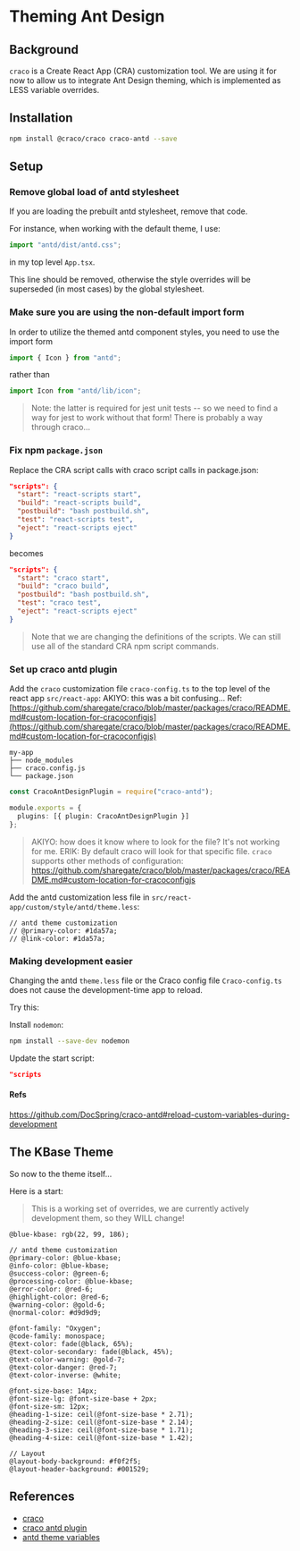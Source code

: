 ---
---

# Theming Ant Design

## Background

`craco` is a Create React App (CRA) customization tool. We are using it for now to allow us to integrate Ant Design theming, which is implemented as LESS variable overrides.

## Installation

```bash
npm install @craco/craco craco-antd --save
```

## Setup

### Remove global load of antd stylesheet

If you are loading the prebuilt antd stylesheet, remove that code.

For instance, when working with the default theme, I use:

```typescript
import "antd/dist/antd.css";
```

in my top level `App.tsx`.

This line should be removed, otherwise the style overrides will be superseded (in most cases) by the global stylesheet.

### Make sure you are using the non-default import form

In order to utilize the themed antd component styles, you need to use the import form

```typescript
import { Icon } from "antd";
```

rather than

```typescript
import Icon from "antd/lib/icon";
```

> Note: the latter is required for jest unit tests -- so we need to find a way for jest to work without that form! There is probably a way through craco...

### Fix npm `package.json`

Replace the CRA script calls with craco script calls in package.json:

```json
"scripts": {
  "start": "react-scripts start",
  "build": "react-scripts build",
  "postbuild": "bash postbuild.sh",
  "test": "react-scripts test",
  "eject": "react-scripts eject"
}
```

becomes

```json
"scripts": {
  "start": "craco start",
  "build": "craco build",
  "postbuild": "bash postbuild.sh",
  "test": "craco test",
  "eject": "react-scripts eject"
}
```

> Note that we are changing the definitions of the scripts. We can still use all of the standard CRA npm script commands.

### Set up craco antd plugin

Add the `craco` customization file `craco-config.ts` to the top level of the react app `src/react-app`:
AKIYO: this was a bit confusing...
Ref: [https://github.com/sharegate/craco/blob/master/packages/craco/README.md#custom-location-for-cracoconfigjs](https://github.com/sharegate/craco/blob/master/packages/craco/README.md#custom-location-for-cracoconfigjs)

```
my-app
├── node_modules
├── craco.config.js
└── package.json
```

<!--DOCUSAURUS_CODE_TABS-->
<!--Typescript -->

```typescript
const CracoAntDesignPlugin = require("craco-antd");

module.exports = {
  plugins: [{ plugin: CracoAntDesignPlugin }]
};
```

<!--END_DOCUSAURUS_CODE_TABS-->

> AKIYO: how does it know where to look for the file? It's not working for me.
> ERIK: By default craco will look for that specific file. `craco` supports other methods of configuration: https://github.com/sharegate/craco/blob/master/packages/craco/README.md#custom-location-for-cracoconfigjs

Add the antd customization less file in `src/react-app/custom/style/antd/theme.less`:

```less
// antd theme customization
// @primary-color: #1da57a;
// @link-color: #1da57a;
```

### Making development easier

Changing the antd `theme.less` file or the Craco config file `Craco-config.ts` does not cause the development-time app to reload.

Try this:

Install `nodemon`:

```bash
npm install --save-dev nodemon
```

Update the start script:

```json
"scripts
```

#### Refs

https://github.com/DocSpring/craco-antd#reload-custom-variables-during-development

## The KBase Theme

So now to the theme itself...

Here is a start:

> This is a working set of overrides, we are currently actively development them, so they WILL change!

```less
@blue-kbase: rgb(22, 99, 186);

// antd theme customization
@primary-color: @blue-kbase;
@info-color: @blue-kbase;
@success-color: @green-6;
@processing-color: @blue-kbase;
@error-color: @red-6;
@highlight-color: @red-6;
@warning-color: @gold-6;
@normal-color: #d9d9d9;

@font-family: "Oxygen";
@code-family: monospace;
@text-color: fade(@black, 65%);
@text-color-secondary: fade(@black, 45%);
@text-color-warning: @gold-7;
@text-color-danger: @red-7;
@text-color-inverse: @white;

@font-size-base: 14px;
@font-size-lg: @font-size-base + 2px;
@font-size-sm: 12px;
@heading-1-size: ceil(@font-size-base * 2.71);
@heading-2-size: ceil(@font-size-base * 2.14);
@heading-3-size: ceil(@font-size-base * 1.71);
@heading-4-size: ceil(@font-size-base * 1.42);

// Layout
@layout-body-background: #f0f2f5;
@layout-header-background: #001529;
```

## References

- [craco](https://github.com/sharegate/craco)
- [craco antd plugin](https://github.com/FormAPI/craco-antd)
- [antd theme variables](https://github.com/ant-design/ant-design/blob/master/components/style/themes/default.less)
